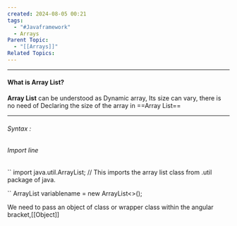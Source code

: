 ```yaml
---
created: 2024-08-05 00:21
tags:
  - "#Javaframework"
  - Arrays
Parent Topic:
  - "[[Arrays]]"
Related Topics:
---
```


***
#### What is Array List?

**Array List** can be understood as Dynamic array, Its size can vary, there is no need of Declaring the size of the array in ==Array List==
***
###### Syntax :
###### Import line
`` import java.util.ArrayList; // This imports the array list class from .util package of java.

`` ArrayList<Object> variablename = new ArrayList<>();

We need to pass an object of class or wrapper class within the angular bracket,[[Object]] 






